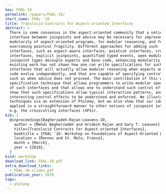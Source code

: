 ```yaml
---
key: FOAL-10
permalink: /papers/FOAL-10/
short_name: FOAL '10
title: Translucid Contracts for Aspect-oriented Interfaces
abstract: >
  There is some consensus in the aspect-oriented community that a notion of
  interface between joinpoints and advice may be necessary for improved
  modularity of aspect-oriented programs, for modular reasoning, and for
  overcoming pointcut fragility. Different approaches for adding such
  interfaces, such as aspect-aware interfaces, pointcut interfaces, crosscutting
  interfaces, explicit joinpoints, quantified typed events, open modules, and
  joinpoint types decouple aspects and base code, enhancing modularity. However,
  existing work has not shown how one can write specifications for such
  interfaces that will actually allow modular reasoning when aspects and base
  code evolve independently, and that are capable of specifying control effects,
  such as when advice does not proceed. The main contribution of this work is a
  specification technique that allows programmers to write modular specification
  of such interfaces and that allows one to understand such control effects. We
  show that such specifications allow typical interaction patterns, and
  interesting control effects to be understood and enforced. We illustrate our
  techniques via an extension of Ptolemy, but we also show that our ideas can be
  applied in a straightforward manner to other notions of joinpoint interfaces,
  e.g. the crosscutting interfaces (XPIs).
bib: |
  @inproceedings{Bagherzadeh-Rajan-Leavens-10,
    author = {Mehdi Bagherzadeh and Hridesh Rajan and Gary T. Leavens},
    title={Translucid Contracts for Aspect-oriented Interfaces},
    booktitle = {FOAL '10: Workshop on Foundations of Aspect-Oriented Languages workshop},
    location = {Rennes and St. Malo, France},
    month = {March},
    year = {2010},
  }
kind: workshop
download_link: FOAL-10.pdf
extra_download_links:
  - FOAL-10-slides.pdf
publication_year: 2010
tags:
  - ptolemy
---
```

